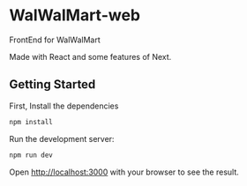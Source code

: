 # WalWalMart-web
FrontEnd for WalWalMart

Made with React and some features of Next.

## Getting Started


First, Install the dependencies
```bash
npm install
```


Run the development server:

```bash
npm run dev
```

Open [http://localhost:3000](http://localhost:3000) with your browser to see the result.
